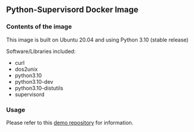 ## Python-Supervisord Docker Image

### Contents of the image
This image is built on Ubuntu 20.04 and using Python 3.10 (stable release)

Software/Libraries included:
- curl
- dos2unix
- python3.10
- python3.10-dev
- python3.10-distutils
- supervisord

### Usage

Please refer to this [demo repository](https://github.com/zhongdongy/docker-py-supervisord-demo) for information.

